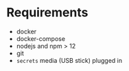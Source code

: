 
# Requirements

- docker
- docker-compose
- nodejs and npm > 12
- git
- `secrets` media (USB stick) plugged in


